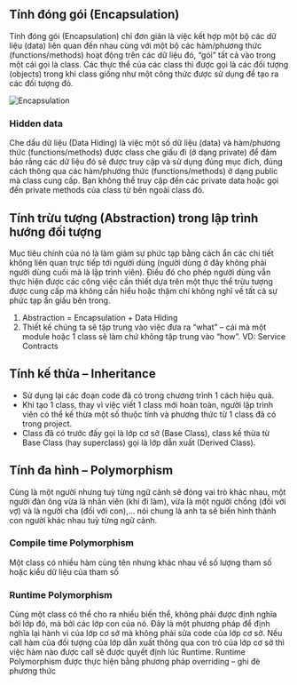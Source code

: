 ## Tính đóng gói (Encapsulation)
Tính đóng gói (Encapsulation) chỉ đơn giản là việc kết hợp một bộ các dữ liệu (data) liên quan đến nhau cùng với một bộ các hàm/phương thức (functions/methods) hoạt động trên các dữ liệu đó, “gói” tất cả vào trong một cái gọi là class.  Các thực thể của các class thì được gọi là các đối tượng (objects) trong khi class giống như một công thức được sử dụng để tạo ra các đối tượng đó.

![Encapsulation](https://cppdeveloper.com/wp-content/uploads/2019/01/encapsulation_.png)

### Hidden data
Che dấu dữ liệu  (Data Hiding) là việc một số dữ liệu (data) và hàm/phương thức (functions/methods) được class che giấu đi (ở dạng private) để đảm bảo rằng các dữ liệu đó sẽ được truy cập và sử dụng đúng mục đích, đúng cách thông qua các hàm/phương thức (functions/methods) ở dạng public mà class cung cấp. Bạn không thể truy cập đến các private data hoặc gọi đến private methods của class từ bên ngoài class đó.

## Tính trừu tượng (Abstraction) trong lập trình hướng đối tượng
Mục tiêu chính của nó là làm giảm sự phức tạp bằng cách ẩn các chi tiết không liên quan trực tiếp tới người dùng (người dùng ở đây không phải người dùng cuối mà là lập trình viên). Điều đó cho phép người dùng vẫn thực hiện được các công việc cần thiết dựa trên một thực thể trừu tượng được cung cấp mà không cần hiểu hoặc thậm chí không nghĩ về tất cả sự phức tạp ẩn giấu bên trong.

1. Abstraction = Encapsulation + Data Hiding 
2. Thiết kế chúng ta sẽ tập trung vào việc đưa ra “what” – cái mà một module hoặc 1 class sẽ làm chứ không tập trung vào “how”. VD: Service Contracts

## Tính kế thừa – Inheritance
- Sử dụng lại các đoạn code đã có trong chương trình 1 cách hiệu quả. 
- Khi tạo 1 class, thay vì việc viết 1 class mới hoàn toàn, người lập trình viên có thể kế thừa một số thuộc tính và phương thức từ 1 class đã có trong project. 
- Class đã có trước đấy gọi là lớp cơ sở (Base Class), class kế thừa từ Base Class (hay superclass) gọi là lớp dẫn xuất (Derived Class).
 
## Tính đa hình – Polymorphism
Cùng là một người nhưng tuỳ từng ngữ cảnh sẽ đóng vai trò khác nhau, một người đàn ông vừa là nhân viên (khi đi làm), vừa là một người chồng (đối với vợ) và là người cha (đối với con),… nói chung là anh ta sẽ biến hình thành con người khác nhau tuỳ từng ngữ cảnh.
###  Compile time Polymorphism
Một class có nhiều hàm cùng tên nhưng khác nhau về số lượng tham số hoặc kiểu dữ liệu của tham số
### Runtime Polymorphism
Cùng một class có thể cho ra nhiều biến thể, không phải được định nghĩa bởi lớp đó, mà bởi các lớp con của nó. Đây là một phương pháp để định nghĩa lại hành vi của lớp cơ sở mà không phải sửa code của lớp cơ sở. Nếu call hàm của đối tượng của lớp dẫn xuất thông qua con trỏ của lớp cơ sở thì việc hàm nào được call sẽ được quyết định lúc Runtime. Runtime Polymorphism được thực hiện bằng phương pháp overriding – ghi đè phương thức
